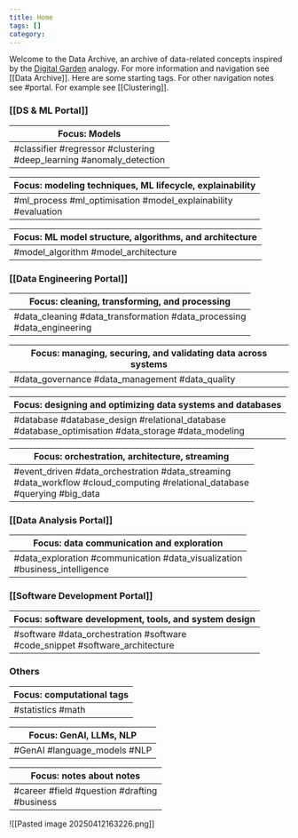 ```yaml
---
title: Home
tags: []
category:
---
```

Welcome to the Data Archive, an archive of data-related concepts inspired by the [Digital Garden](https://jzhao.xyz/posts/networked-thought/) analogy. For more information and navigation see [[Data Archive]]. Here are some starting tags. For other navigation notes see #portal. For example see [[Clustering]].
### [[DS & ML Portal]]

| Focus: Models                                                           |
| ----------------------------------------------------------------------- |
| #classifier #regressor #clustering<br>#deep_learning #anomaly_detection |

| Focus: modeling techniques, ML lifecycle, explainability      |
| ----------------------------------------------------------------- |
| #ml_process #ml_optimisation #model_explainability<br>#evaluation |

|Focus: ML model structure, algorithms, and architecture|
|---|
|#model_algorithm #model_architecture|
### [[Data Engineering Portal]]

| Focus: cleaning, transforming, and processing                         |
| ------------------------------------------------------------------------- |
| #data_cleaning #data_transformation #data_processing<br>#data_engineering |

| Focus: managing, securing, and validating data across systems |
| ----------------------------------------------------------------- |
| #data_governance #data_management #data_quality                   |

| Focus: designing and optimizing data systems and databases                                         |
| ------------------------------------------------------------------------------------------------------ |
| #database #database_design #relational_database<br>#database_optimisation #data_storage #data_modeling |

| Focus: orchestration, architecture, streaming                                                                                |
| -------------------------------------------------------------------------------------------------------------------------------- |
| #event_driven #data_orchestration #data_streaming<br>#data_workflow #cloud_computing #relational_database<br>#querying #big_data |

### [[Data Analysis Portal]]

| Focus: data communication and exploration                                      |
| ------------------------------------------------------------------------------ |
| #data_exploration #communication #data_visualization<br>#business_intelligence |
### [[Software Development Portal]]

| Focus: software development, tools, and system design                           |
| ------------------------------------------------------------------------------- |
| #software #data_orchestration #software<br> #code_snippet #software_architecture |
### Others

| Focus: computational tags |
| ------------------------- |
| #statistics #math         |

|Focus: GenAI, LLMs, NLP|
|---|
|#GenAI #language_models #NLP|

| Focus: notes about notes                         |
| ------------------------------------------------ |
| #career #field #question #drafting <br>#business |

![[Pasted image 20250412163226.png]]